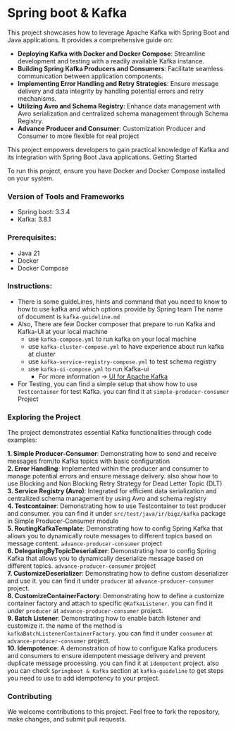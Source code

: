 # Spring boot & Kafka

This project showcases how to leverage Apache Kafka with Spring Boot and Java applications. It provides a comprehensive guide on:

- **Deploying Kafka with Docker and Docker Compose**: Streamline development and testing with a readily available Kafka instance.
- **Building Spring Kafka Producers and Consumers**: Facilitate seamless communication between application components.
- **Implementing Error Handling and Retry Strategies**: Ensure message delivery and data integrity by handling potential errors and retry mechanisms.
- **Utilizing Avro and Schema Registry**: Enhance data management with Avro serialization and centralized schema management through Schema Registry.
- **Advance Producer and Consumer**: Customization Producer and Consumer to more flexible for real project

This project empowers developers to gain practical knowledge of Kafka and its integration with Spring Boot Java applications.
Getting Started

To run this project, ensure you have Docker and Docker Compose installed on your system.

### Version of Tools and Frameworks
- Spring boot: 3.3.4
- Kafka: 3.8.1

### Prerequisites:

- Java 21
- Docker
- Docker Compose

### Instructions:
- There is some guideLines, hints and command that you need to know to how to use kafka and which options provide by Spring team
  The name of document is `kafka-guideline.md`
- Also, There are few Docker composer that prepare to run Kafka and Kafka-UI at your local machine
  - use `kafka-compose.yml` to run kafka on your local machine
  - use `kafka-cluster-compose.yml` to have experience about run kafka at cluster
  - use `kafka-service-registry-compose.yml` to test schema registry
  - use `kafka-ui-compose.yml` to run Kafka-ui 
    - For more information -> [UI for Apache Kafka](https://ui.docs.kafbat.io/)
- For Testing, you can find a simple setup that show how to use `Testcontainer` for test Kafka. you can find it at `simple-producer-consumer` Project

### Exploring the Project

The project demonstrates essential Kafka functionalities through code examples:

**1. Simple Producer-Consumer**: Demonstrating how to send and receive messages from/to Kafka topics with basic configuration <br>
**2. Error Handling**: Implemented within the producer and consumer to manage potential errors and ensure message delivery. also show how to use Blocking and Non Blocking Retry Strategy for Dead Letter Topic (DLT) <br>
**3. Service Registry (Avro)**: Integrated for efficient data serialization and centralized schema management by using Avro and schema registry <br>
**4. Testcontainer**: Demonstrating how to use Testcontainer to test producer and consumer. you can find it under `src/test/java/ir/bigz/kafka` package in Simple Producer-Consumer module <br>
**5. RoutingKafkaTemplate**: Demonstrating how to config Spring Kafka that allows you to dynamically route messages to different topics based on message content. `advance-producer-consumer` project<br>
**6. DelegatingByTopicDeserializer**: Demonstrating how to config Spring Kafka that allows you to dynamically deserialize message based on different topics. `advance-producer-consumer` project<br>
**7. CustomizeDeserializer**: Demonstrating how to define custom deserializer and use it. you can find it under `producer` at `advance-producer-consumer` project.<br>
**8. CustomizeContainerFactory**: Demonstrating how to define a customize container factory and attach to specific `@KafkaListener`. you can find it under `producer` at `advance-producer-consumer` project.<br>
**9. Batch Listener**: Demonstrating how to enable batch listener and customize it. the name of the method is `kafkaBatchListenerContainerFactory`. you can find it under `consumer` at `advance-producer-consumer` project.<br>
**10. Idempotence**: A demonstration of how to configure Kafka producers and consumers to ensure idempotent message delivery and prevent duplicate message processing. you can find it at `idempotent` project. also you can check `Springboot & Kafka` section at `kafka-guideline` to get steps you need to use to add idempotency to your project.<br>

### Contributing

We welcome contributions to this project. Feel free to fork the repository, make changes, and submit pull requests.
